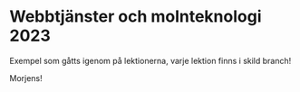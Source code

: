 # Webbtjänster och molnteknologi 2023

Exempel som gåtts igenom på lektionerna, varje lektion finns i skild branch!

Morjens!